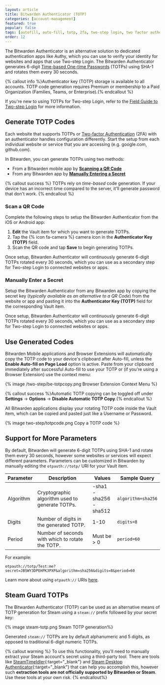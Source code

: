 ```yaml
---
layout: article
title: Bitwarden Authenticator (TOTP)
categories: [account-management]
featured: true
popular: false
tags: [autofill, auto-fill, totp, 2fa, two-step login, two factor authentication, authenticator]
order: 12
---
```


The Bitwarden Authenticator is an alternative solution to dedicated authentication apps like Authy, which you can use to verify your identity for websites and apps that use Two-step Login. The Bitwarden Authenticator generates 6-digit [Time-based One-time Passwords](https://en.wikipedia.org/wiki/Time-based_One-time_Password_algorithm) (TOTPs) using SHA-1 and rotates them every 30 seconds.

{% callout info %}Authenticator key (TOTP) storage is available to all accounts. TOTP code generation requires Premium or membership to a Paid Organization (Families, Teams, or Enterprise).{% endcallout %}

If you're new to using TOTPs for Two-step Login, refer to the [Field Guide to Two-step Login](https://bitwarden.com/help/article/bitwarden-field-guide-two-step-login/#securing-important-websites) for more information.

## Generate TOTP Codes

Each website that supports TOTPs or [Two-factor Authentication](https://en.wikipedia.org/wiki/Multi-factor_authentication) (2FA) with an authenticator handles configuration differently. Start the setup from each individual website or service that you are accessing (e.g. google.com, github.com).

In Bitwarden, you can generate TOTPs using two methods:

- From a Bitwarden mobile app by [**Scanning a QR Code**](#scan-a-qr-code)
- From any Bitwarden app by [**Manually Entering a Secret**](#manually-enter-a-secret)

{% callout success %}
TOTPs rely on *time-based* code generation. If your device has an incorrect time compared to the server, it'll generate password that don't work.
{% endcallout %}

### Scan a QR Code

Complete the following steps to setup the Bitwarden Authenticator from the iOS or Android app:

1. **Edit** the Vault item for which you want to generate TOTPs.
2. Tap the {% icon fa-camera %} camera icon in the **Authenticator Key (TOTP)** field.
3. Scan the QR code and tap **Save** to begin generating TOTPs.

Once setup, Bitwarden Authenticator will continuously generate 6-digit TOTPs rotated every 30 seconds, which you can use as a secondary step for Two-step Login to connected websites or apps.

### Manually Enter a Secret

Setup the Bitwarden Authenticator from any Bitwarden app by copying the secret key (*typically available as an alternative to a QR Code*) from the website or app and pasting it into the **Authenticator Key (TOTP)** field for the corresponding Vault item.

Once setup, Bitwarden Authenticator will continuously generate 6-digit TOTPs rotated every 30 seconds, which you can use as a secondary step for Two-step Login to connected websites or apps.

## Use Generated Codes

Bitwarden Mobile applications and Browser Extensions will automatically copy the TOTP code to your device's clipboard after Auto-fill, unless the **Enable Auto-fill on Page Load** option is active. Paste from your clipboard immediately after successful Auto-fill to use your TOTP or (if you're using a Browser Extension) use the context menu:

{% image /two-step/be-totpcopy.png Browser Extension Context Menu %}

{% callout success %}Automatic TOTP copying can be toggled off under **Settings** &rarr; **Options** &rarr; **Disable Automatic TOTP Copy**.{% endcallout %}

All Bitwarden applications display your rotating TOTP code inside the Vault item, which can be copied and pasted just like a Username or Password.

{% image two-step/totpcode.png Copy a TOTP code %}

## Support for More Parameters

By default, Bitwarden will generate 6-digit TOTPs using SHA-1 and rotate them every 30 seconds, however some websites or services will expect different parameters. Parameters can be customized in Bitwarden by manually editing the `otpauth://totp/` URI for your Vault item.

|Parameter|Description|Values|Sample Query|
|---------|-----------|------|------------|
|Algorithm|Cryptographic algorithm used to generate TOTPs.|-sha1<br>-sha256<br>-sha512|`algorithm=sha256`|
|Digits|Number of digits in the generated TOTP.|1-10|`digits=8`|
|Period|Number of seconds with which to rotate the TOTP.|Must be > 0|`period=60`|

For example:

`otpauth://totp/Test:me?secret=JBSWY3DPEHPK3PXP&algorithm=sha256&digits=8&period=60`

Learn more about using `otpauth://` URIs [here](https://github.com/google/google-authenticator/wiki/Key-Uri-Format).

## Steam Guard TOTPs

The Bitwarden Authenticator (TOTP) can be used as an alternative means of TOTP generation for Steam using a `steam://` prefix followed by your secret key:

{% image steam-totp.png Steam TOTP generation%}

Generated `steam://` TOTPs are by default alphanumeric and 5 digits, as opposed to traditional 6-digit numeric TOTPs.

{% callout warning %}
To use this functionality, you'll need to manually extract your Steam account's secret using a third-party tool. There are tools like [SteamTimeIdler](https://github.com/SteamTimeIdler/stidler/wiki/Getting-your-%27shared_secret%27-code-for-use-with-Auto-Restarter-on-Mobile-Authentication#getting-shared-secret-from-ios-windows){:target="\_blank"} and [Steam Desktop Authenticator](https://github.com/Jessecar96/SteamDesktopAuthenticator){:target="\_blank"} that can help you accomplish this, however such **extraction tools are not officially supported by Bitwarden or Steam**. Use these tools at your own risk.
{% endcallout%}
